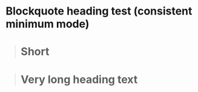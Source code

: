 # Blockquote heading test (consistent minimum mode)

> Short
> ===============

> Very long heading text
> ===

